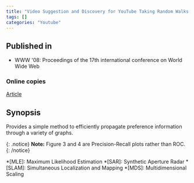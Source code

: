 ```yaml
---
title: "Video Suggestion and Discovery for YouTube Taking Random Walks Through the View Graph (2008)"
tags: []
categories: "Youtube"
---
```


## Published in
- WWW '08: Proceedings of the 17th international conference on World Wide Web

### Online copies
[Article][article_link]

## Synopsis
Provides a simple method to efficiently propagate preference information through a variety of graphs. 

{: .notice}
**Note:** Figure 3 and 4 are Precision-Recall plots rather than ROC.
{: /notice}


[article_link]: https://static.googleusercontent.com/media/research.google.com/en//pubs/archive/34407.pdf

*[MLE]: Maximum Likelihood Estimation
*[SAR]: Synthetic Aperture Radar
*[SLAM]: Simultaneous Localization and Mapping
*[MDS]: Multidimensional Scaling